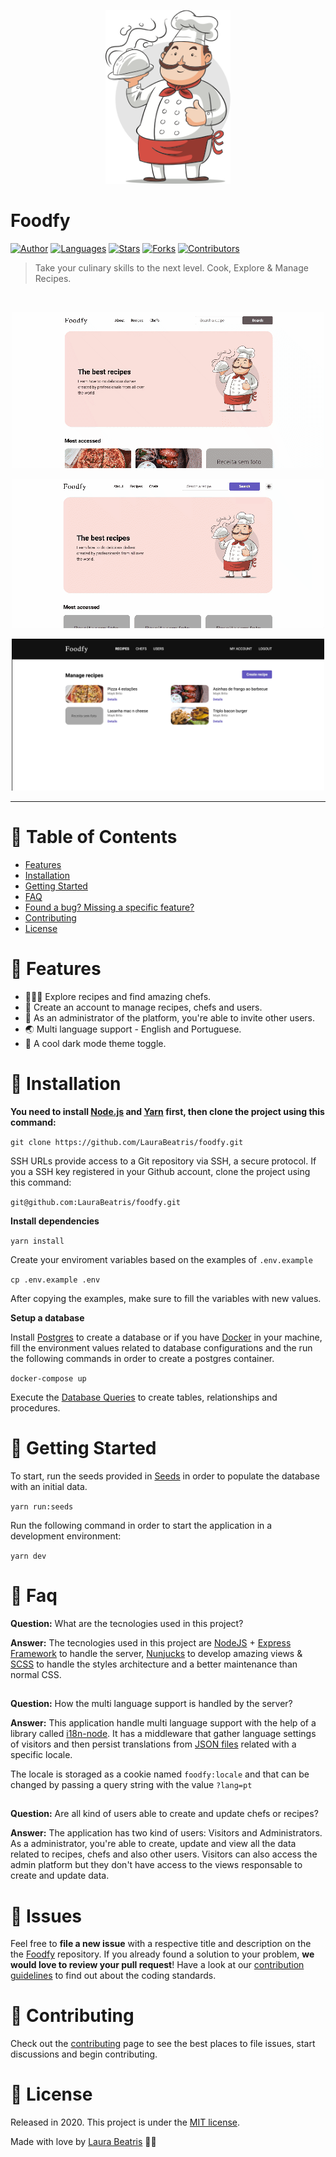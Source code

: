 <p align="center">
   <img src=".github/logo-chef.png" width="200"/>
</p>

# Foodfy





[![Author](https://img.shields.io/badge/author-LauraBeatris-D54F44?style=flat-square)](https://github.com/LauraBeatris)
[![Languages](https://img.shields.io/github/languages/count/LauraBeatris/foodfy?color=%23D54F44&style=flat-square)](#)
[![Stars](https://img.shields.io/github/stars/LauraBeatris/foodfy?color=D54F44&style=flat-square)](https://github.com/LauraBeatris/foodfy/stargazers)
[![Forks](https://img.shields.io/github/forks/LauraBeatris/foodfy?color=%23D54F44&style=flat-square)](https://github.com/LauraBeatris/foodfy/network/members)
[![Contributors](https://img.shields.io/github/contributors/LauraBeatris/foodfy?color=D54F44&style=flat-square)](https://github.com/LauraBeatris/foodfy/graphs/contributors)


> Take your culinary skills to the next level. Cook, Explore & Manage Recipes.

<br />
<p align="center"><img src=".github/home.gif?raw=true"/></p>
<p align="center"><img src=".github/toggle_theme.gif?raw=true"/></p>
<p align="center"><img style="width: 500px;" src=".github/admin.jpg?raw=true"/></p>

---

# :pushpin: Table of Contents

* [Features](#rocket-features)
* [Installation](#construction_worker-installation)
* [Getting Started](#runner-getting-started)
* [FAQ](#postbox-faq)
* [Found a bug? Missing a specific feature?](#bug-issues)
* [Contributing](#tada-contributing)
* [License](#closed_book-license)


# :rocket: Features

* 👩🏽‍🍳 Explore recipes and find amazing chefs.
*  🍕 Create an account to manage recipes, chefs and users.
* 📨  As an administrator of the platform, you're able to invite other users.
* 🌏  Multi language support - English and Portuguese.
* 🎨  A cool dark mode theme toggle.

# :construction_worker: Installation

**You need to install [Node.js](https://nodejs.org/en/download/) and [Yarn](https://yarnpkg.com/) first, then clone the project using this command:**

```git clone https://github.com/LauraBeatris/foodfy.git```

SSH URLs provide access to a Git repository via SSH, a secure protocol. If you a SSH key registered in your Github account, clone the project using this command:

```git@github.com:LauraBeatris/foodfy.git```

**Install dependencies**

```yarn install```

Create your enviroment variables based on the examples of ```.env.example```

```cp .env.example .env```

After copying the examples, make sure to fill the variables with new values.

**Setup a database**

Install [Postgres]() to create a database or if you have [Docker]() in your machine, fill the environment values related to database configurations and the run the following commands in order to create a postgres container.

```docker-compose up```

Execute the [Database Queries](https://github.com/LauraBeatris/foodfy/blob/master/src/database/seeds.js) to create tables, relationships and procedures.

# :runner: Getting Started

To start, run the seeds provided in [Seeds](https://github.com/LauraBeatris/foodfy/blob/master/src/database/seeds.js) in order to populate the database with an initial data.

```yarn run:seeds```

Run the following command in order to start the application in a development environment:

```yarn dev```

# :postbox: Faq

**Question:** What are the tecnologies used in this project?

**Answer:** The tecnologies used in this project are [NodeJS](https://nodejs.org/en/) + [Express Framework](http://expressjs.com/en/) to handle the server, [Nunjucks](https://mozilla.github.io/nunjucks/templating.html) to develop amazing views & [SCSS](https://sass-lang.com/documentation/syntax) to handle the styles architecture and a better maintenance than normal CSS.
##
**Question:** How the multi language support is handled by the server?

**Answer:** This application handle multi language support with the help of a library called [i18n-node](https://github.com/mashpie/i18n-node). It has a middleware that gather language settings of visitors and then persist translations from [JSON files](https://github.com/LauraBeatris/foodfy/tree/master/src/locales) related with a specific locale.

The locale is storaged as a cookie named ```foodfy:locale``` and that can be changed by passing a query string with the value ```?lang=pt```
##

**Question:** Are all kind of users able to create and update chefs or recipes?

**Answer:** The application has two kind of users: Visitors and Administrators. As a administrator, you're able to create, update and view all the data related to recipes, chefs and also other users. Visitors can also access the admin platform but they don't have access to the views responsable to create and update data.


# :bug: Issues

Feel free to **file a new issue** with a respective title and description on the the [Foodfy](https://github.com/LauraBeatris/foodfy/issues) repository. If you already found a solution to your problem, **we would love to review your pull request**! Have a look at our [contribution guidelines](https://github.com/LauraBeatris/foodfy/blob/master/CONTRIBUTING.md) to find out about the coding standards.

# :tada: Contributing

Check out the [contributing](https://github.com/LauraBeatris/foodfy/blob/master/CONTRIBUTING.md) page to see the best places to file issues, start discussions and begin contributing.

# :closed_book: License

Released in 2020.
This project is under the [MIT license](https://github.com/LauraBeatris/foodfy/master/LICENSE).

Made with love by [Laura Beatris](https://github.com/LauraBeatris) 💜🚀
